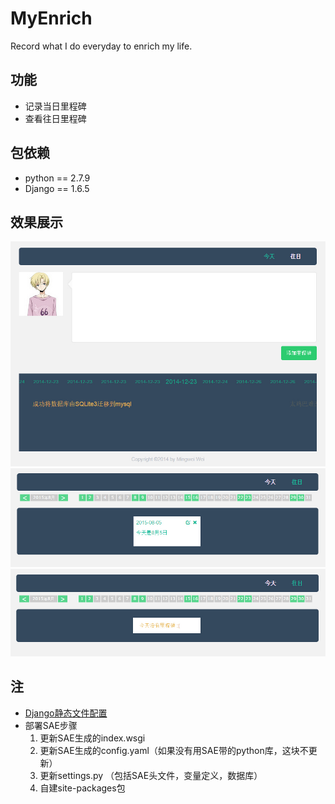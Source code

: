 # MyEnrich
Record what I do everyday to enrich my life.

## 功能
- 记录当日里程碑
- 查看往日里程碑

## 包依赖
* python == 2.7.9
* Django == 1.6.5

## 效果展示
<img src='/pic/milestone.jpg' width=550 />
<img src='/pic/history.jpg' width=550 />
<img src='/pic/no-history.jpg' width=550 />

## 注
- [Django静态文件配置](http://blog.csdn.net/hireboy/article/details/8806098)
- 部署SAE步骤
  1. 更新SAE生成的index.wsgi
  2. 更新SAE生成的config.yaml（如果没有用SAE带的python库，这块不更新）
  3. 更新settings.py （包括SAE头文件，变量定义，数据库）
  4. 自建site-packages包
